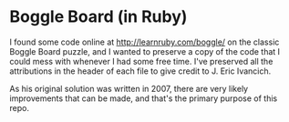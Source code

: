 # Boggle Board (in Ruby)

I found some code online at http://learnruby.com/boggle/ on the classic Boggle Board puzzle, and I wanted to preserve a copy of the code that I could mess with whenever I had some free time.  I've preserved all the attributions in the header of each file to give credit to J. Eric Ivancich.  

As his original solution was written in 2007, there are very likely improvements that can be made, and that's the primary purpose of this repo.
